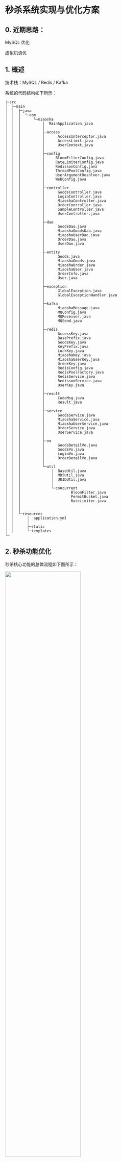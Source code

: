 # 秒杀系统实现与优化方案

## 0. 近期思路：

MySQL 优化

虚拟机调优

## 1. 概述

技术栈：MySQL / Redis / Kafka

系统的代码结构如下所示：

```
├─src
│  ├─main
│  │  ├─java
│  │  │  └─com
│  │  │      └─miaosha
│  │  │          │  MainApplication.java
│  │  │          │  
│  │  │          ├─access
│  │  │          │      AccessInterceptor.java 
│  │  │          │      AccessLimit.java
│  │  │          │      UserContext,java
│  │  │          │  
│  │  │          ├─config
│  │  │          │     BloomFilterConfig.java
│  │  │          │     RateLimiterConfig.java
│  │  │          │     RedissonConfig.java
│  │  │          │     ThreadPoolConfig.java  
│  │  │          │     UserArgumentResolver.java
│  │  │          │     WebConfig.java
│  │  │          │  
│  │  │          ├─controller
│  │  │          │      GoodsController.java
│  │  │          │      LoginController.java
│  │  │          │      MiaoshaController.java
│  │  │          │      OrderController.java
│  │  │          │      SampleController.java
│  │  │          │      UserController.java
│  │  │          │      
│  │  │          ├─dao
│  │  │          │      GoodsDao.java
│  │  │          │      MiaoshaGoodsDao.java
│  │  │          │      MiaoshaUserDao.java
│  │  │          │      OrderDao.java
│  │  │          │      UserDao.java
│  │  │          │     
│  │  │          ├─entity
│  │  │          │      Goods.java
│  │  │          │      MiaoshaGoods.java
│  │  │          │      MiaoshaOrder.java
│  │  │          │      MiaoshaUser.java
│  │  │          │      OrderInfo.java
│  │  │          │      User.java
│  │  │          │
│  │  │          ├─exception
│  │  │          │      GlobalException.java
│  │  │          │      GlobalExceptionHandler.java
│  │  │          │
│  │  │          ├─kafka
│  │  │          │      MiaoshaMessage.java
│  │  │          │      MQConfig.java
│  │  │          │      MQReceiver.java
│  │  │          │      MQSend.java
│  │  │          │
│  │  │          ├─redis
│  │  │          │      AccessKey.java
│  │  │          │      BasePrefix.java
│  │  │          │      GoodsKey.java
│  │  │          │      KeyPrefix.java
│  │  │          │      LockKey.java
│  │  │          │      MiaoshaKey.java
│  │  │          │      MiaoshaUserKey.java
│  │  │          │      OrderKey.java
│  │  │          │      RedisConfig.java
│  │  │          │      RedisPoolFactory.java
│  │  │          │      RedisService.java
│  │  │          │      RedissonService.java
│  │  │          │      UserKey.java
│  │  │          │
│  │  │          ├─result
│  │  │          │      CodeMsg.java
│  │  │          │      Result.java
│  │  │          │
│  │  │          ├─service
│  │  │          │      GoodsService.java
│  │  │          │      MiaoshaService.java
│  │  │          │      MiaoshaUserService.java
│  │  │          │      OrderService.java
│  │  │          │      UserService.java
│  │  │          │
│  │  │          ├─vo
│  │  │          │      GoodsDetailVo.java
│  │  │          │      GoodsVo.java
│  │  │          │      LoginVo.java
│  │  │          │      OrderDetailVo.java
│  │  │          │
│  │  │          └─util
│  │  │              │  BaseUtil.java
│  │  │              │  MD5Util.java
│  │  │              │  UUIDUtil.java
│  │  │              │
│  │  │              └─concurrent
│  │  │                       BloomFilter.java
│  │  │                       PermitBucket.java
│  │  │                       RateLimiter.java
│  │  │        
│  │  │                      
│  │  └─resources
│  │      │  application.yml
│  │      │      
│  │      ├─static
│  │      └─templates
└─

```

## 2. 秒杀功能优化

秒杀核心功能的总体流程如下图所示：

<img src="https://github.com/Augustvic/MiaoShaoSystem/blob/master/images/main.png" width=70% />

### 2.1 消息队列

#### 2.1.1 降流

目标是将请求尽量拦截在上游，减少对数据库的访问。

短时间大量的秒杀请求不会直接冲击到服务端的处理流程，先堆积在消息队列中，服务按照自己的能力从消息队列中获取消息请求进行处理。

#### 2.1.2 解耦（未完成）

当一个新的订单创建时，可能会有支付系统需要发起支付流程、风控系统需要审核订单的合法性、客服系统需要给用户发送短信告知用户、分析系统需要更新统计数据……

以上操作都需要实时获取订单数据，所以引入消息队列，下游子系统各自订阅消息，完成各自的流程，互不干扰。

#### 2.1.3 异步

此系统中，决定是否秒杀成功，实际上只有最后一步——写入数据库。

当秒杀请求进入消息队列，就马上给用户返回“正在处理”。之后由消息队列异步地进行后续的操作，执行完成后才返回秒杀的结果。

前端页面不断调用接口查询是否已经

### 2.2 缓存

技术栈：Redis

#### 2.2.1 缓存预热

在秒杀开始之前，提前将秒杀商品库存加载到缓存中。

此项目中使用定时线程池每 20 分钟读取一次数据库，获取即将参加秒杀的商品库存，存入缓存中。

#### 2.2.2 缓存击穿

在缓存失效（或缓存过期）的情况下，大并发请求缓存中没有但数据库中有的数据。大量请求到达数据库，引起数据库压力瞬间增大。

使用互斥锁限制访问数据库请求。缓存失效的时候，线程先去获取锁，获取到锁的线程请求数据库数据，没有得到锁的继续不断重试并检查缓存中是否有了该数据。读取数据库的线程将数据加入到缓存后释放锁。

项目中使用 Redis 实现的互斥锁来避免缓存击穿的功能点主要包括：

* “预减库存”之前判断库存是否已加载到缓存中，如果未加载，线程请求互斥锁。请求成功的线程访问数据库，将秒杀商品库存加载到缓存中，其他请求在此过程中自旋等待。此模块共设置互斥锁 100 个，对同一商品而言只会有一个线程访问数据库获得库存。

#### 2.2.3 缓存热点（未完成）

大量业务请求都命中同一份缓存数据。

解决方案：复制多份缓存，将请求分散到多台缓存服务器上。

#### 2.2.4 令牌桶

使用令牌桶控制数据库访问的速率。分布式令牌桶仿照 Guava 工具包的 RateLimiter 实现，使用 Redisson 中的互斥锁保障 Redis 写入安全。

此项目中使用令牌桶控制应用层访问数据库的频率。读取数据库之前需要从读令牌桶中获取读令牌，写入数据库之前需要从写令牌桶中获取写令牌，获取成功才可进行相应的操作，否则重新进入消息队列中等待下一次获取令牌的机会。

令牌桶的详细设计请参考 “[基于 Redis 的分布式令牌桶设计与实现](https://blog.csdn.net/Victorgcx/article/details/104248819)”。

#### 2.2.5 订单缓存

使用了消息队列的下单操作是异步的，前端将不断轮询秒杀结果。将订单写入数据库之后，需要再将订单存入缓存中，以便轮询时能及时查询到订单状态和订单信息，并将其反馈给用户。

此模块使用 Redis 的 hash 数据结构保存用户的秒杀订单，用户的 ID 作为键，单个商品的 id 作为 hash 结构的 key，订单详情作为 hash 结构的 value。

### 2.3 数据库

数据库表设计详见 "[miaoshadb](https://github.com/Augustvic/MiaoShaoSystem/blob/master/images/db.md)"

#### 2.3.1 索引与查询优化

项目相关 sql 语句的索引创建及查询优化详见博客 [索引与查询性能优化](https://blog.csdn.net/Victorgcx/article/details/102595580)。

### 2.4 其他

#### 2.4.1 避免超卖

1. 减库存的 sql 语句中判断库存大于 0 时才执行减库存操作。

2. 数据库秒杀订单表的（用户，商品）联合字段加唯一索引。

3. 执行 “减库存 下订单 写入秒杀订单” 事务前，设置 Redis 互斥锁，将并行请求串行化，只有获取到互斥锁的线程才能开启事务。此方法属于悲观锁操作。

4. 为秒杀操作添加版本号。在减库存之前，先检查版本号是否被改变，如果未被改变才能执行。此方法属于乐观锁操作。

此秒杀模块使用前三种方法避免超卖。

#### 2.4.2 访问限制及黑名单

用户请求秒杀地址前过滤访问请求，将用户访问次数存入缓存中。

此处设置当单个用户 5 秒内请求 5 次，即将该用户加入黑名单。黑名单由布隆过滤器实现。在固定时间内，直接拒绝黑名单用户的访问请求，并提示用户“已被加入黑名单”。

#### 2.4.3 验证码

用户点击购买按钮之前需要输入图片验证码，分散用户请求。将验证码结果存于缓存中，验证通过开始秒杀流程，验证失败则继续验证。

#### 2.4.4 秒杀地址隐藏

为每一次秒杀生成随机的秒杀地址，将地址存入缓存中，执行秒杀核心流程之前，验证地址是否正确，地址如果正确则继续后面的流程。

## 3. 用户模块优化

### 3.1 用户会话

使用 Redis 中的 hash 数据结构缓存用户的基本信息和会话信息。读写单个用户信息不会出现高并发环境，所以此模块对 redis 的读写不需要加互斥锁。

以最后一次登录时间开始算起，五分钟之后，会话将会过期，用户需要重新登陆。

> Session是在服务端保存的一个数据结构，用来跟踪用户的状态，这个数据可以保存在集群、数据库、文件中；Cookie是客户端保存用户信息的一种机制，用来记录用户的一些信息，也是实现 Session 的一种方式。

### 3.2 用户信息修改

#### 3.2.1 缓存淘汰还是修改？

朴素类型的数据，直接 set 修改后的值即可；对于对象类型或者文本类型，修改缓存 value 的成本较高，需要反序列化和序列化，直接淘汰缓存更好。

在少数场景下选择修改缓存效率较高，但是修改缓存可能会出现以下并发问题：

（1）线程 1 先操作数据库，线程 2 后操作数据库

（2）线程 2 先 set 了缓存，线程 1 后 set 了缓存

将会导致，数据库与缓存之间的数据不一致。所以通常情况下选择淘汰缓存，因为最多额外增加一次 cache miss，成本忽略不计。

但此处客户端对于单个用户信息的访问不存在高并发读取的情况，所以选择**修改缓存**即可。

#### 3.2.2 缓存与数据库一致性

通常情况下建议先操作数据库再操作缓存。

此处客户端对于单个用户信息的访问不存在高并发读取的情况，可先修改缓存，保证客户端即刻就能读取到最新信息，然后再写入数据库。

## 4. 虚拟机调优




## 5. 展望

### 5.1 分布式（未完成）

#### 5.1.1 数据库读写分离

#### 5.1.2 缓存雪崩

如果缓存挂掉，所有的请求会压到数据库，如果未提前做容量预估，可能会把数据库压垮。（在缓存恢复之前，数据库可能一直都起不来），导致系统整体不可服务。

提前做容量预估，如果缓存挂掉，数据库仍能扛住，才能执行上述方案。

使用缓存水平切分（推荐使用一致性哈希算法进行切分），一个缓存实例挂掉后，不至于所有的流量都压到数据库上。


## 6. 参考

* [（讨论）缓存同步、如何保证缓存一致性、缓存误用](https://www.jianshu.com/p/c8d5df3338aa)

